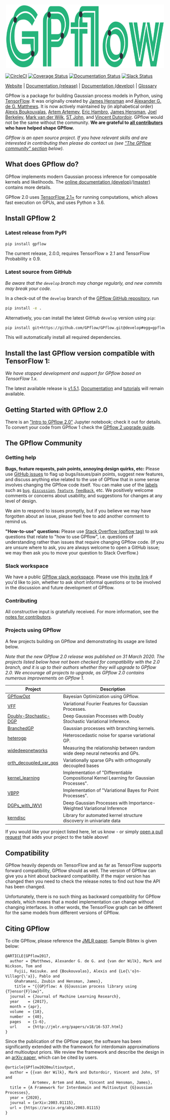 <div style="text-align:center">
<img width="500" height="200" src="./doc/source/_static/gpflow_logo.svg">
</div>

[![CircleCI](https://circleci.com/gh/GPflow/GPflow/tree/develop.svg?style=svg)](https://circleci.com/gh/GPflow/GPflow/tree/develop)
[![Coverage Status](http://codecov.io/github/GPflow/GPflow/coverage.svg?branch=master)](http://codecov.io/github/GPflow/GPflow?branch=master)
[![Documentation Status](https://readthedocs.org/projects/gpflow/badge/?version=master)](http://gpflow.readthedocs.io/en/master/?badge=master)
[![Slack Status](https://img.shields.io/badge/slack-gpflow-green.svg?logo=Slack)](https://join.slack.com/t/gpflow/shared_invite/enQtOTE5MDA0Nzg5NjA2LTYwZWI3MzhjYjNlZWI1MWExYzZjMGNhOWIwZWMzMGY0YjVkYzAyYjQ4NjgzNDUyZTgyNzcwYjAyY2QzMWRmYjE)


[Website](https://gpflow.org) |
[Documentation (release)](https://gpflow.readthedocs.io/en/master/) |
[Documentation (develop)](https://gpflow.readthedocs.io/en/develop/) |
[Glossary](GLOSSARY.md)

GPflow is a package for building Gaussian process models in Python, using [TensorFlow](http://www.tensorflow.org).
It was originally created by [James Hensman](http://jameshensman.github.io/) and [Alexander G. de G. Matthews](https://github.com/alexggmatthews).
It is now actively maintained by (in alphabetical order)
[Alexis Boukouvalas](https://github.com/alexisboukouvalas),
[Artem Artemev](http://github.com/awav/),
[Eric Hambro](https://erichambro.com),
[James Hensman](http://jameshensman.github.io/),
[Joel Berkeley](https://github.com/joelberkeley),
[Mark van der Wilk](https://markvdw.github.io/),
[ST John](https://github.com/st--),
and [Vincent Dutordoir](https://vdutor.github.io/).
GPflow would not be the same without the community. **We are grateful to [all contributors](http://github.com/GPflow/GPflow/graphs/contributors) who have helped shape GPflow.**
 
 *GPflow is an open source project. If you have relevant skills and are interested in contributing then please do contact us (see ["The GPflow community" section](#the-gpflow-community) below).*


## What does GPflow do?

GPflow implements modern Gaussian process inference for composable kernels and likelihoods. The [online documentation (develop)](http://gpflow.readthedocs.io/en/develop/)/[(master)](http://gpflow.readthedocs.io/en/master/) contains more details.

GPflow 2.0 uses [TensorFlow 2.1+](http://www.tensorflow.org) for running computations, which allows fast execution on GPUs, and uses Python ≥ 3.6.


## Install GPflow 2

### Latest release from PyPI

```bash
pip install gpflow
```

The current release, 2.0.0, requires TensorFlow ≥ 2.1 and TensorFlow Probability ≥ 0.9.

### Latest source from GitHub

*Be aware that the `develop` branch may change regularly, and new commits may break your code.*

In a check-out of the `develop` branch of the [GPflow GitHub repository](https://github.com/GPflow/GPflow), run
```bash
pip install -e .
```

Alternatively, you can install the latest GitHub `develop` version using `pip`:
```bash
pip install git+https://github.com/GPflow/GPflow.git@develop#egg=gpflow
```
This will automatically install all required dependencies.

## Install the last GPflow version compatible with TensorFlow 1:

*We have stopped development and support for GPflow based on TensorFlow 1.x.*

The latest available release is [v1.5.1](https://github.com/GPflow/GPflow/releases/tag/v1.5.1). [Documentation](https://gpflow.readthedocs.io/en/v1.5.1-docs/) and [tutorials](https://nbviewer.jupyter.org/github/GPflow/GPflow/blob/v1.5.1/doc/source/notebooks/intro.ipynb) will remain available.


## Getting Started with GPflow 2.0

There is an ["Intro to GPflow 2.0"](https://gpflow.readthedocs.io/en/develop/notebooks/intro_to_gpflow2.html) Jupyter notebook; check it out for details.
To convert your code from GPflow 1 check the [GPflow 2 upgrade guide](https://gpflow.readthedocs.io/en/develop/notebooks/gpflow2_upgrade_guide.html).


## The GPflow Community

### Getting help

**Bugs, feature requests, pain points, annoying design quirks, etc:**
Please use [GitHub issues](https://github.com/GPflow/GPflow/issues/) to flag up bugs/issues/pain points, suggest new features, and discuss anything else related to the use of GPflow that in some sense involves changing the GPflow code itself.
You can make use of the [labels](https://github.com/GPflow/GPflow/labels) such as [`bug`](https://github.com/GPflow/GPflow/labels/bug), [`discussion`](https://github.com/GPflow/GPflow/labels/discussion), [`feature`](https://github.com/GPflow/GPflow/labels/feature), [`feedback`](https://github.com/GPflow/GPflow/labels/feedback), etc.
We positively welcome comments or concerns about usability, and suggestions for changes at any level of design.

We aim to respond to issues promptly, but if you believe we may have forgotten about an issue, please feel free to add another comment to remind us.

**"How-to-use" questions:**
Please use [Stack Overflow (gpflow tag)](https://stackoverflow.com/tags/gpflow) to ask questions that relate to "how to use GPflow", i.e. questions of understanding rather than issues that require changing GPflow code. (If you are unsure where to ask, you are always welcome to open a GitHub issue; we may then ask you to move your question to Stack Overflow.)

### Slack workspace

We have a public [GPflow slack workspace](https://gpflow.slack.com/). Please use this [invite link](https://join.slack.com/t/gpflow/shared_invite/enQtOTE5MDA0Nzg5NjA2LTYwZWI3MzhjYjNlZWI1MWExYzZjMGNhOWIwZWMzMGY0YjVkYzAyYjQ4NjgzNDUyZTgyNzcwYjAyY2QzMWRmYjE) if you'd like to join, whether to ask short informal questions or to be involved in the discussion and future development of GPflow.

### Contributing

All constructive input is gratefully received. For more information, see the [notes for contributors](contributing.md).

### Projects using GPflow

A few projects building on GPflow and demonstrating its usage are listed below.

*Note that the new GPflow 2.0 release was published on 31 March 2020. The projects listed below have not been checked for compatibility with the 2.0 branch, and it is up to their authors whether they will upgrade to GPflow 2.0. We encourage all projects to upgrade, as GPflow 2.0 contains numerous improvements on GPflow 1.*

| Project | Description |
| --- | --- |
| [GPflowOpt](https://github.com/GPflow/GPflowOpt)       | Bayesian Optimization using GPflow. |
| [VFF](https://github.com/jameshensman/VFF)       | Variational Fourier Features for Gaussian Processes. |
| [Doubly-Stochastic-DGP](https://github.com/ICL-SML/Doubly-Stochastic-DGP)| Deep Gaussian Processes with Doubly Stochastic Variational Inference.|
| [BranchedGP](https://github.com/ManchesterBioinference/BranchedGP) | Gaussian processes with branching kernels.|
| [heterogp](https://github.com/Joshuaalbert/heterogp) | Heteroscedastic noise for sparse variational GP. |
| [widedeepnetworks](https://github.com/widedeepnetworks/widedeepnetworks) | Measuring the relationship between random wide deep neural networks and GPs.| 
| [orth_decoupled_var_gps](https://github.com/hughsalimbeni/orth_decoupled_var_gps) | Variationally sparse GPs with orthogonally decoupled bases| 
| [kernel_learning](https://github.com/frgsimpson/kernel_learning) | Implementation of "Differentiable Compositional Kernel Learning for Gaussian Processes".|
| [VBPP](https://github.com/st--/vbpp) | Implementation of "Variational Bayes for Point Processes".|
| [DGPs_with_IWVI](https://github.com/hughsalimbeni/DGPs_with_IWVI) | Deep Gaussian Processes with Importance-Weighted Variational Inference|
| [kerndisc](https://github.com/BracketJohn/kernDisc) | Library for automated kernel structure discovery in univariate data|

If you would like your project listed here, let us know - or simply [open a pull request](https://github.com/GPflow/GPflow/compare) that adds your project to the table above!

## Compatibility

GPflow heavily depends on TensorFlow and as far as TensorFlow supports forward compatibility, GPflow should as well. The version of GPflow can give you a hint about backward compatibility. If the major version has changed then you need to check the release notes to find out how the API has been changed.

Unfortunately, there is no such thing as backward compatibility for GPflow _models_, which means that a model implementation can change without changing interfaces. In other words, the TensorFlow graph can be different for the same models from different versions of GPflow.

## Citing GPflow

To cite GPflow, please reference the [JMLR paper](http://www.jmlr.org/papers/volume18/16-537/16-537.pdf). Sample Bibtex is given below:

```
@ARTICLE{GPflow2017,
  author = {Matthews, Alexander G. de G. and {van der Wilk}, Mark and Nickson, Tom and
	Fujii, Keisuke. and {Boukouvalas}, Alexis and {Le{\'o}n-Villagr{\'a}}, Pablo and
	Ghahramani, Zoubin and Hensman, James},
    title = "{{GP}flow: A {G}aussian process library using {T}ensor{F}low}",
  journal = {Journal of Machine Learning Research},
  year    = {2017},
  month = {apr},
  volume  = {18},
  number  = {40},
  pages   = {1-6},
  url     = {http://jmlr.org/papers/v18/16-537.html}
}
```

Since the publication of the GPflow paper, the software has been significantly extended
with the framework for interdomain approximations and multioutput priors. We review the
framework and describe the design in an [arXiv paper](https://arxiv.org/abs/2003.01115),
which can be cited by users.

```
@article{GPflow2020multioutput,
  author = {{van der Wilk}, Mark and Dutordoir, Vincent and John, ST and
            Artemev, Artem and Adam, Vincent and Hensman, James},
  title = {A Framework for Interdomain and Multioutput {G}aussian Processes},
  year = {2020},
  journal = {arXiv:2003.01115},
  url = {https://arxiv.org/abs/2003.01115}
}
```
